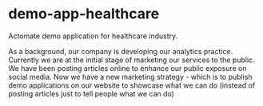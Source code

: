 # demo-app-healthcare
Actomate demo application for healthcare industry.

  As a background, our company is developing our analytics practice. Currently we are at the initial stage of marketing our services to the public. We have been posting articles online to enhance our public exposure on social media. Now we have a new marketing strategy - which is to publish demo applications on our website to showcase what we can do (instead of posting articles just to tell people what we can do)
